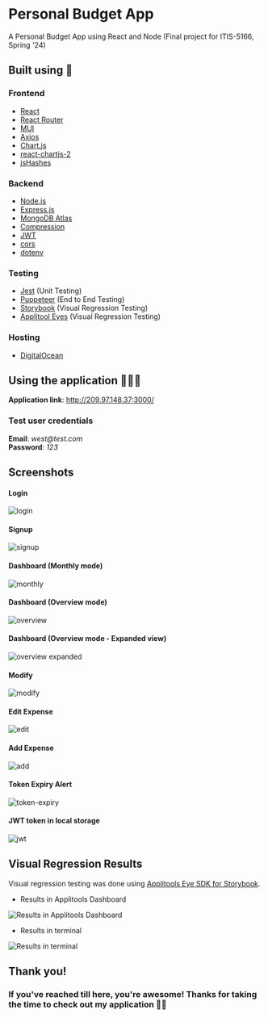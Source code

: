 # Personal Budget App
A Personal Budget App using React and Node (Final project for ITIS-5166, Spring '24)

## Built using 🔧

### Frontend
- [React](https://react.dev/)
- [React Router](https://reactrouter.com/en/main)
- [MUI](https://mui.com/)
- [Axios](https://axios-http.com/)
- [Chart.js](https://www.chartjs.org/)
- [react-chartjs-2](https://react-chartjs-2.js.org/)
- [jsHashes](https://www.npmjs.com/package/jshashes)

### Backend
- [Node.js](https://nodejs.org/en)
- [Express.js](https://expressjs.com/)
- [MongoDB Atlas](https://www.mongodb.com/products/platform/atlas-database)
- [Compression](https://www.npmjs.com/package/compression)
- [JWT](https://jwt.io/)
- [cors](https://www.npmjs.com/package/cors)
- [dotenv](https://www.npmjs.com/package/dotenv)


### Testing
- [Jest](https://jestjs.io/) (Unit Testing)
- [Puppeteer](https://pptr.dev/) (End to End Testing)
- [Storybook](https://storybook.js.org/) (Visual Regression Testing)
- [Applitool Eyes](https://applitools.com/platform/eyes/) (Visual Regression Testing)

### Hosting
- [DigitalOcean](https://www.digitalocean.com/)

## Using the application 🧑🏻‍💻

**Application link**: http://209.97.148.37:3000/

### Test user credentials
**Email**: _west@test.com_  
**Password**: _123_

## Screenshots
#### Login
![login](https://i.imgur.com/LmjVYN1.png)  

#### Signup
![signup](https://i.imgur.com/Ndgnh7i.png)  

#### Dashboard (Monthly mode)
![monthly](https://i.imgur.com/TGCxOmy.png)  

#### Dashboard (Overview mode)
![overview](https://i.imgur.com/bbg7UKZ.png)  

#### Dashboard (Overview mode - Expanded view)
![overview expanded](https://i.imgur.com/SZBEUBi.png)  

#### Modify
![modify](https://i.imgur.com/pAKgKJy.png)  

#### Edit Expense
![edit](https://i.imgur.com/EiA1XcF.png)  

#### Add Expense
![add](https://i.imgur.com/5rlwOCA.png)  

#### Token Expiry Alert
![token-expiry](https://i.imgur.com/AmcgwkP.png)  

#### JWT token in local storage
![jwt](https://i.imgur.com/XcbXGcc.png)  


## Visual Regression Results

Visual regression testing was done using [Applitools Eye SDK for Storybook](https://www.npmjs.com/package/@applitools/eyes-storybook).  

- Results in Applitools Dashboard  

![Results in Applitools Dashboard](https://i.imgur.com/BBxPs3h.png)

- Results in terminal  

![Results in terminal](https://i.imgur.com/HiWoJhr.png)

## Thank you!
### If you've reached till here, you're awesome! Thanks for taking the time to check out my application 🙌🏻

